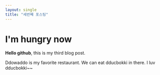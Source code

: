 ```yaml
---
layout: single
title: "세번째 포스팅"
---
```


# I'm hungry now
**Hello github**, this is my third blog post.

Ddowaddo is my favorite restaurant.
We can eat dducbokki in there.
I luv dducbokki~~
